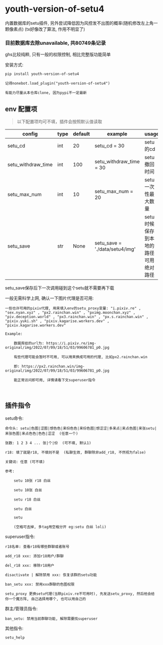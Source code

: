 # youth-version-of-setu4

内置数据库的setu插件, 另外尝试降低因为风控发不出图的概率(随机修改左上角一颗像素点) (tx好像改了算法, 作用不明显了)


### 目前数据库去除unavailable, 共80749条记录

ghs比较纯粹, 只有一般的权限控制, 相比完整版功能简单

安装方式:
    
    pip install youth-version-of-setu4
    
    记得nonebot.load_plugin("youth-version-of-setu4")
    
    有能力尽量从本仓库clone, 因为pypi不一定最新

## env 配置项

>以下配置项均可不填，插件会按照默认值读取

|config             |type            |default|example                          |usage                 |
|-------------------|----------------|-------|---------------------------------|----------------------|
|setu_cd            |int             |20     |setu_cd = 30                     |setu的cd              |
|setu_withdraw_time |int             |100    |setu_withdraw_time = 30          |setu撤回时间           |
|setu_max_num       |int             |10     |setu_max_num = 20                |setu一次性最大数量     |
|setu_save          |str             |None   |setu_save = './data/setu4/img'   |setu时候保存到本地的路径  可用绝对路径|

setu_save保存后下一次调用碰到这个setu就不需要再下载


一般无需科学上网, 确认一下图片代理是否可用:   

    一些也许可用的pixiv代理, 用来填入env的setu_proxy变量: "i.pixiv.re" , "sex.nyan.xyz" , "px2.rainchan.win" , "pximg.moonchan.xyz" , "piv.deception.world" , "px3.rainchan.win" , "px.s.rainchan.win" , "pixiv.yuki.sh" , "pixiv.kagarise.workers.dev" , "pixiv.kagarise.workers.dev"
    
    Example:
    
        数据库给的url为: https://i.pixiv.re/img-original/img/2022/07/09/18/51/03/99606781_p0.jpg
    
        有些代理可能会暂时不可用, 可以用来换成可用的代理, 比如px2.rainchan.win
    
        即: https://px2.rainchan.win/img-original/img/2022/07/09/18/51/03/99606781_p0.jpg
    
        能正常访问即可用, 详情请看下文superuser指令


​    

## 插件指令

setu命令:

    命令头: setu|色图|涩图|想色色|来份色色|来份色图|想涩涩|多来点|来点色图|来张setu|来张色图|来点色色|色色|涩涩  (任意一个)
    
    张数: 1 2 3 4 ... 张|个|份  (可不填, 默认1)
    
    r18: 填了就是r18, 不填则不是  (私聊生效, 群聊除非add_r18, 不然视为false)
    
    关键词: 任意 (可不填)
    
    参考:   
    
        setu 10张 r18 白丝
        
        setu 10张 白丝
        
        setu r18 白丝
        
        setu 白丝
        
        setu
        
        (空格可去掉, 多tag用空格分开 eg:setu 白丝 loli)



superuser指令:

    r18名单: 查看r18有哪些群聊或者账号
    
    add_r18 xxx: 添加r18用户/群聊
    
    del_r18 xxx: 移除r18用户
    
    disactivate | 解除禁用 xxx: 恢复该群的setu功能
    
    ban_setu xxx: 禁用xxx群聊的色图权限
    
    setu_proxy 更换setu代理(当默pixiv.re不可用时), 先发送setu_proxy, 然后他会给你一个魔方阵, 自己选择用哪个, 也可以用自己的



群主/管理员指令:

    ban_setu: 禁用当前群聊功能, 解除需要找superuser



其他指令:

    setu_help

